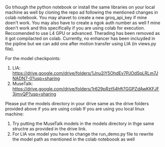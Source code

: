 Go trhough the python notebook or install the same libraries on your local machine as well by cloning the repo ad following the mentioned changes in colab notebook. 
You may ahavet to create a new groq_api_key if mine doen't work.
You may also have to create a ngok auth number as well f mine doen't work and this specifically if you are using colab for execution.
Reccomended to use L4 GPU or advanced.
Therading has been removed as it got compilacted on colab.
Currently, no enhancer has been incluyded in the pipline but we can add one after motion transfer using LIA (in views.py file).


For the model checkpoints:
1. LIA: https://drive.google.com/drive/folders/1Jnu2iY5OhdEv7PJOdSpLRLm7JNADN7-0?usp=sharing
2. MuseTalk: https://drive.google.com/drive/folders/1r629pRzt54hft7GGPZdAwKKFJF3jmvQP?usp=sharing

Please put the models directory in your drive same as the drive folders provided above if you are using colab
If you are using you local linux machine:
1. Try putting the MuseTalk models in the models directory in thge same structre as provided in the drive link.
2. For LIA vox model you have to change the run_demo.py file to rewrite the model path as mentioned in the colab noteboook as well 

